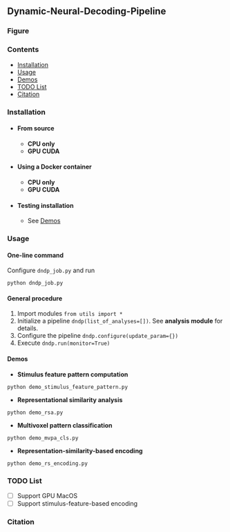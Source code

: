 ## Dynamic-Neural-Decoding-Pipeline

### Figure

### Contents
- [Installation](#installation)
- [Usage](#usage)
- [Demos](#demos)
- [TODO List](#todo-list)
- [Citation](#citation)

### Installation
- #### From source
  - **CPU only**
  - **GPU CUDA**
- #### Using a Docker container
  - **CPU only**
  - **GPU CUDA**
- #### Testing installation
  - See [Demos](#demos)

### Usage
#### One-line command
Configure `dndp_job.py` and run 
```
python dndp_job.py
```
#### General procedure
1. Import modules `from utils import *`
2. Initialize a pipeline `dndp(list_of_analyses=[])`. See **analysis module** for details.
3. Configure the pipeline `dndp.configure(update_param={})`
4. Execute `dndp.run(monitor=True)`

#### Demos
- **Stimulus feature pattern computation**
```
python demo_stimulus_feature_pattern.py
```
- **Representational similarity analysis**
```
python demo_rsa.py
```
- **Multivoxel pattern classification**
```
python demo_mvpa_cls.py
```
- **Representation-similarity-based encoding**
```
python demo_rs_encoding.py
```

### TODO List
- [ ] Support GPU MacOS
- [ ] Support stimulus-feature-based encoding

### Citation
